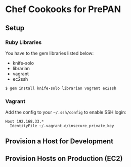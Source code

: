 # Chef Cookooks for PrePAN

## Setup

### Ruby Libraries

You have to the gem libraries listed below:

  * knife-solo
  * librarian
  * vagrant
  * ec2ssh

```sh
$ gem install knife-solo librarian vagrant ec2ssh
```

### Vagrant

Add the config to your `~/.ssh/config` to enable SSH login:

```
Host 192.168.33.*
  IdentityFile ~/.vagrant.d/insecure_private_key
```

## Provision a Host for Development



## Provision Hosts on Production (EC2)

